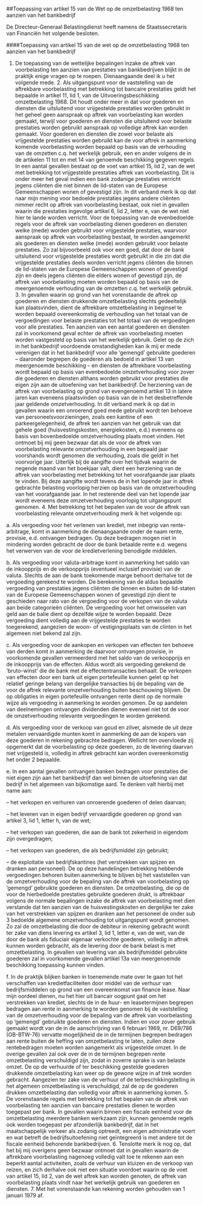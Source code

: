 <meta http-equiv='Content-Type' content='text/html; charset=utf-8' />

##Toepassing van artikel 15 van de Wet op de omzetbelasting 1968 ten aanzien van het bankbedrijf

De Directeur-Generaal Belastingdienst heeft namens de Staatssecretaris van Financiën het volgende besloten.     

####Toepassing van artikel 15 van de wet op de omzetbelasting 1968 ten aanzien van het bankbedrijf

1. De toepassing van de wettelijke bepalingen inzake de aftrek van voorbelasting ten aanzien van prestaties van bankbedrijven blijkt in de praktijk enige vragen op te roepen. Dienaangaande deel ik u het volgende mede. 2. Als uitgangspunt voor de vaststelling van de aftrekbare voorbelasting met betrekking tot bancaire prestaties geldt het bepaalde in artikel 11, lid 1, van de Uitvoeringsbeschikking omzetbelasting 1968. Dit houdt onder meer in dat voor goederen en diensten die uitsluitend voor vrijgestelde prestaties worden gebruikt in het geheel geen aanspraak op aftrek van voorbelasting kan worden gemaakt, terwijl voor goederen en diensten die uitsluitend voor belaste prestaties worden gebruikt aanspraak op volledige aftrek kan worden gemaakt. Voor goederen en diensten die zowel voor belaste als vrijgestelde prestaties worden gebruikt kan de voor aftrek in aanmerking komende voorbelasting worden bepaald op basis van de verhouding van de omzetten c.q. het werkelijk gebruik, een en ander volgens de in de artikelen 11 tot en met 14 van genoemde beschikking gegeven regels. In een aantal gevallen bestaat op de voet van artikel 15, lid 2, van de wet met betrekking tot vrijgestelde prestaties aftrek van voorbelasting. Dit is onder meer het geval indien een bank zodanige prestaties verricht jegens cliënten die niet binnen de lid-staten van de Europese Gemeenschappen wonen of gevestigd zijn. In dit verband merk ik op dat naar mijn mening voor bedoelde prestaties jegens andere cliënten nimmer recht op aftrek van voorbelasting bestaat, ook niet in gevallen waarin die prestaties ingevolge artikel 6, lid 2, letter e, van de wet niet hier te lande worden verricht. Voor de toepassing van de evenbedoelde regels voor de aftrek van voorbelasting dienen goederen en diensten welke (mede) worden gebruikt voor vrijgestelde prestaties, waarvoor aanspraak op aftrek van voorbelasting bestaat, te worden aangemerkt als goederen en diensten welke (mede) worden gebruikt voor belaste prestaties. Zo zal bijvoorbeeld ook voor een goed, dat door de bank uitsluitend voor vrijgestelde prestaties wordt gebruikt in die zin dat die vrijgestelde prestaties deels worden verricht jegens cliënten die binnen de lid-staten van de Europese Gemeenschappen wonen of gevestigd zijn en deels jegens cliënten die elders wonen of gevestigd zijn, de aftrek van voorbelasting moeten worden bepaald op basis van de meergenoemde verhouding van de omzetten c.q. het werkelijk gebruik. 3. In gevallen waarin op grond van het vorenstaande de aftrek op goederen en diensten drukkende omzetbelasting slechts gedeeltelijk kan plaatsvinden, dient de aftrekbare omzetbelasting in beginsel te worden bepaald overeenkomstig de verhouding van het totaal van de vergoedingen voor belaste prestaties tot het totaal van de vergoedingen voor alle prestaties. Ten aanzien van een aantal goederen en diensten zal in voorkomend geval echter de aftrek van voorbelasting moeten worden vastgesteld op basis van het werkelijk gebruik. Gelet op de zich in het bankbedrijf voordoende omstandigheden kan ik mij er mede verenigen dat in het bankbedrijf voor alle ‘gemengd’ gebruikte goederen – daaronder begrepen de goederen als bedoeld in artikel 13 van meergenoemde beschikking – en diensten de aftrekbare voorbelasting wordt bepaald op basis van evenbedoelde omzetverhouding voor zover die goederen en diensten althans worden gebruikt voor prestaties die eigen zijn aan de uitoefening van het bankbedrijf. De herziening van de aftrek van voorbelasting op grond van evengenoemd artikel 13 in latere jaren kan eveneens plaatsvinden op basis van de in het desbetreffende jaar geldende omzetverhouding. In dit verband merk ik op dat in gevallen waarin een onroerend goed mede gebruikt wordt ten behoeve van personeelsvoorzieningen, zoals een kantine of een parkeergelegenheid, de aftrek ten aanzien van het gebruik van dat gehele goed (huisvestingskosten, energiekosten, e.d.) eveneens op basis van bovenbedoelde omzetverhouding plaats moet vinden. Het ontmoet bij mij geen bezwaar dat als de voor de aftrek van voorbelasting relevante omzetverhouding in een bepaald jaar voorshands wordt genomen die verhouding, zoals die geldt in het voorvorige jaar. Uiterlijk bij de aangifte over het tijdvak waarin de negende maand van het boekjaar valt, dient een herziening van de aftrek van voorbelasting met betrekking tot het voorafgaande jaar plaats te vinden. Bij deze aangifte wordt tevens de in het lopende jaar in aftrek gebrachte belasting voorlopig herzien op basis van de omzetverhouding van het voorafgaande jaar. In het resterende deel van het lopende jaar wordt eveneens deze omzetverhouding voorlopig tot uitgangspunt genomen. 4. Met betrekking tot het bepalen van de voor de aftrek van voorbelasting relevante omzetverhouding merk ik het volgende op: 

a. Als vergoeding voor het verlenen van krediet, met inbegrip van rente-arbitrage, komt in aanmerking de dienaangaande onder de naam rente, provisie, e.d. ontvangen bedragen. Op deze bedragen mogen niet in mindering worden gebracht de door de bank betaalde rente e.d. wegens het verwerven van de voor de kredietverlening benodigde middelen.  

b. Als vergoeding voor valuta-arbitrage komt in aanmerking het saldo van de inkoopprijs en de verkoopprijs (eventueel inclusief provisie) van de valuta. Slechts de aan de bank toekomende marge behoort derhalve tot de vergoeding gerekend te worden. De berekening van de aldus bepaalde vergoeding van prestaties jegens cliënten die binnen en buiten de lid-staten van de Europese Gemeenschappen wonen of gevestigd zijn dient te geschieden naar rato van de vergoeding voor de verkopen van de valuta aan beide categorieën cliënten. De vergoeding voor het omwisselen van geld aan de balie dient op dezelfde wijze te worden bepaald. Deze vergoeding dient volledig aan de vrijgestelde prestaties te worden toegerekend, aangezien de woon- of vestigingsplaats van de clinten in het algemeen niet bekend zal zijn.  

c. Als vergoeding voor de aankopen en verkopen van effecten ten behoeve van derden komt in aanmerking de daarvoor ontvangen provisie, in voorkomende gevallen vermeerderd met het saldo van de verkoopprijs en de inkoopprijs van de effecten. Aldus wordt als vergoeding gerekend de ‘bruto-winst’ die de bank met de effectentransacties behaalt. De verkopen van effecten door een bank uit eigen portefeuille kunnen gelet op het relatief geringe belang van dergelijke transacties bij de bepaling van de voor de aftrek relevante omzetverhouding buiten beschouwing blijven. De op obligaties in eigen portefeuille ontvangen rente dient op de normale wijze als vergoeding in aanmerking te worden genomen. De op aandelen van deelnemingen ontvangen dividenden dienen evenwel niet tot de voor de omzetverhouding relevante vergoedingen te worden gerekend.  

d. Als vergoeding voor de verkoop van goud en zilver, alsmede de uit deze metalen vervaardigde munten komt in aanmerking de aan de kopers van deze goederen in rekening gebrachte bedragen. Wellicht ten overvloede zij opgemerkt dat de voorbelasting op deze goederen, zo de levering daarvan niet vrijgesteld is, volledig in aftrek gebracht kan worden overeenkomstig het onder 2 bepaalde.  

e. In een aantal gevallen ontvangen banken bedragen voor prestaties die niet eigen zijn aan het bankbedrijf dan wel binnen de uitoefening van dat bedrijf in het algemeen van bijkomstige aard. Te denken valt hierbij met name aan: 

– het verkopen en verhuren van onroerende goederen of delen daarvan;  

– het leveren van in eigen bedrijf vervaardigde goederen op grond van artikel 3, lid 1, letter h, van de wet;  

– het verkopen van goederen, die aan de bank tot zekerheid in eigendom zijn overgedragen;  

– het verkopen van goederen, die als bedrijfsmiddel zijn gebruikt;  

– de exploitatie van bedrijfskantines (het verstrekken van spijzen en dranken aan personeel).   De op deze handelingen betrekking hebbende vergoedingen behoren buiten aanmerking te blijven bij het vaststellen van de omzetverhouding voor de bepaling van de aftrek van voorbelasting op ‘gemengd’ gebruikte goederen en diensten. De omzetbelasting, die op de voor de hierbedoelde prestaties gebruikte goederen drukt, is aftrekbaar volgens de normale bepalingen inzake de aftrek van voorbelasting met dien verstande dat ten aanzien van de huisvestingskosten en dergelijke ter zake van het verstrekken van spijzen en dranken aan het personeel de onder sub 3 bedoelde algemene omzetverhouding tot uitgangspunt wordt genomen. Zo zal de omzetbelasting die door de debiteur in rekening gebracht wordt ter zake van diens levering ex artikel 3, lid 1, letter e, van de wet, van de door de bank als fiduciair eigenaar verkochte goederen, volledig in aftrek kunnen worden gebracht, als de levering door de bank belast is met omzetbelasting. In gevallen van levering van als bedrijfsmiddel gebruikte goederen zal in voorkomende gevallen artikel 13a van meergenoemde beschikking toepassing kunnen vinden.  

f. In de praktijk blijken banken in toenemende mate over te gaan tot het verschaffen van kredietfaciliteiten door middel van de verhuur van bedrijfsmiddelen op grond van een overeenkomst van finance lease. Naar mijn oordeel dienen, nu het hier uit bancair oogpunt gaat om het verstrekken van krediet, slechts de in de huur- en leasetermijnen begrepen bedragen aan rente in aanmerking te worden genomen bij de vaststelling van de omzetverhouding voor de bepaling van de aftrek van voorbelasting op ‘gemengd’ gebruikte goederen en diensten. Indien en voor zover gebruik gemaakt wordt van de in de aanschrijving van 6 februari 1969, nr. D69/786 (OB-BTW-76) vervatte mogelijkheid de in de termijnen begrepen bedragen aan rente buiten de heffing van omzetbelasting te laten, zullen deze rentebedragen moeten worden aangemerkt als vrijgestelde omzet. In de overige gevallen zal ook over de in de termijnen begrepen rente omzetbelasting verschuldigd zijn, zodat in zoverre sprake is van belaste omzet. De op de verhuurde of ter beschikking gestelde goederen drukkende omzetbelasting kan weer op de gewone wijze in af trek worden gebracht. Aangezien ter zake van de verhuur of de terbeschikkingstelling in het algemeen omzetbelasting is verschuldigd, zal de op de goederen drukken omzetbelasting dan volledig voor aftrek in aanmerking komen.   5. De vorenstaande regels met betrekking tot het bepalen van de aftrek van voorbelasting ten aanzien van bancaire prestaties dienen te worden toegepast per bank. In gevallen waarin binnen een fiscale eenheid voor de omzetbelasting meerdere banken werkzaam zijn, kunnen genoemde regels ook worden toegepast per afzonderlijk bankbedrijf, dat in het maatschappelijk verkeer als zodanig optreedt, een eigen administratie voert en wat betreft de bedrijfsuitoefening niet geïntegreerd is met andere tot de fiscale eenheid behorende bankbedrijven. 6. Tenslotte merk ik nog op, dat het bij mij overigens geen bezwaar ontmoet dat in gevallen waarin de aftrekbare voorbelasting nagenoeg volledig valt toe te rekenen aan een beperkt aantal activiteiten, zoals de verhuur van kluizen en de verkoop van reizen, en zich derhalve ook niet een situatie voordoet waarin op de voet van artikel 15, lid 2, van de wet aftrek kan worden genoten, de aftrek van voorbelasting plaats vindt naar het werkelijk gebruik van goederen en diensten. 7. Met het vorenstaande kan rekening worden gehouden van 1 januari 1979 af.     
